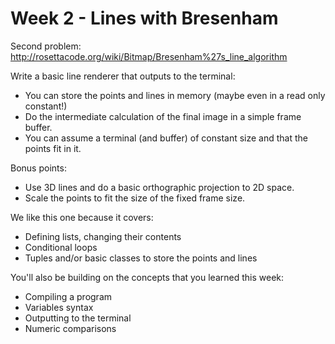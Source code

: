 # Week 2 - Lines with Bresenham

Second problem:
http://rosettacode.org/wiki/Bitmap/Bresenham%27s_line_algorithm

Write a basic line renderer that outputs to the terminal:

* You can store the points and lines in memory (maybe even in a read only constant!)
* Do the intermediate calculation of the final image in a simple frame buffer.
* You can assume a terminal (and buffer) of constant size and that the points fit in it.

Bonus points:
* Use 3D lines and do a basic orthographic projection to 2D space.
* Scale the points to fit the size of the fixed frame size.

We like this one because it covers:

* Defining lists, changing their contents
* Conditional loops
* Tuples and/or basic classes to store the points and lines

You'll also be building on the concepts that you learned this week:

* Compiling a program
* Variables syntax
* Outputting to the terminal
* Numeric comparisons